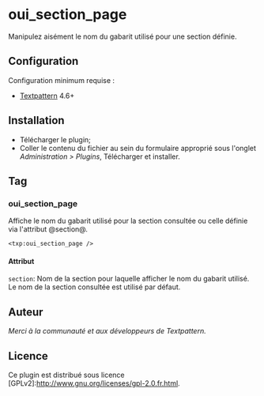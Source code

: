 # oui_section_page

Manipulez aisément le nom du gabarit utilisé pour une section définie.

## Configuration

Configuration minimum requise :

- [Textpattern](http://www.textpattern.com) 4.6+

## Installation

- Télécharger le plugin;
- Coller le contenu du fichier au sein du formulaire approprié sous l'onglet *Administration > Plugins*, Télécharger et installer.

## Tag

### oui_section_page

Affiche le nom du gabarit utilisé pour la section consultée ou celle définie via l'attribut @section@.

`<txp:oui_section_page />`

#### Attribut

`section`: Nom de la section pour laquelle afficher le nom du gabarit utilisé.
Le nom de la section consultée est utilisé par défaut.

## Auteur

[Nicolas Morand]:https://twitter.com/NicolasGraph
_Merci à la communauté et aux développeurs de Textpattern._

## Licence

Ce plugin est distribué sous licence [GPLv2]:http://www.gnu.org/licenses/gpl-2.0.fr.html.
